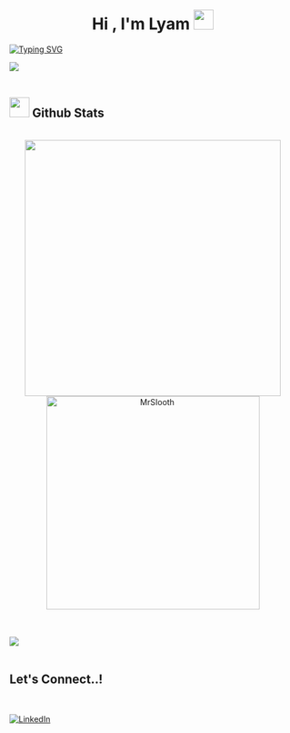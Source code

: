 
<h1 align="center"><b>Hi , I'm Lyam </b><img src="https://media.giphy.com/media/hvRJCLFzcasrR4ia7z/giphy.gif" width="35"></h1>

 [![Typing SVG](https://readme-typing-svg.demolab.com?font=Fira+Code&size=40&pause=1000&center=true&width=1920&lines=Welcome+on+my+Profile;Computer+Science+Student;Active+Learner)](https://git.io/typing-svg) 

<img src="https://user-images.githubusercontent.com/73097560/115834477-dbab4500-a447-11eb-908a-139a6edaec5c.gif"><br><br>

## <img src="https://media.giphy.com/media/iY8CRBdQXODJSCERIr/giphy.gif" width="35"><b> Github Stats </b>
<br>

<div align="center">

<a href="https://github.com/1yam">
  <img src="https://github-readme-stats.vercel.app/api?username=1yam&include_all_commits=true&count_private=true&show_icons=true&line_height=20&title_color=7A7ADB&icon_color=2234AE&text_color=D3D3D3&bg_color=0,000000,130F40" width="450"/>
  <br>
  <img src="https://github-readme-stats.vercel.app/api/top-langs?username=1yam&show_icons=true&locale=en&layout=compact&line_height=20&title_color=7A7ADB&icon_color=2234AE&text_color=D3D3D3&bg_color=0,000000,130F40" width="375"  alt="MrSIooth"/>

</a>
</div>

<br>
<br>

<img src="https://user-images.githubusercontent.com/73097560/115834477-dbab4500-a447-11eb-908a-139a6edaec5c.gif"><br><br>


## <b> Let's Connect..!</b>
<br>
<div align='left'>

[![LinkedIn](https://img.shields.io/badge/linkedin-%230077B5.svg?style=for-the-badge&logo=linkedin&logoColor=white)](https://www.linkedin.com/in/lyam-gom%C3%A8s-59107226a/)
